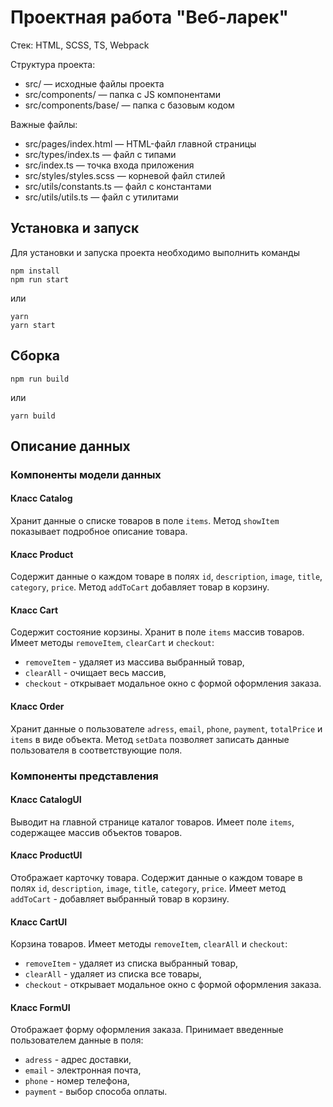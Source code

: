 # Проектная работа "Веб-ларек"

Стек: HTML, SCSS, TS, Webpack

Структура проекта:
- src/ — исходные файлы проекта
- src/components/ — папка с JS компонентами
- src/components/base/ — папка с базовым кодом

Важные файлы:
- src/pages/index.html — HTML-файл главной страницы
- src/types/index.ts — файл с типами
- src/index.ts — точка входа приложения
- src/styles/styles.scss — корневой файл стилей
- src/utils/constants.ts — файл с константами
- src/utils/utils.ts — файл с утилитами

## Установка и запуск
Для установки и запуска проекта необходимо выполнить команды

```
npm install
npm run start
```

или

```
yarn
yarn start
```
## Сборка

```
npm run build
```

или

```
yarn build
```
## Описание данных

### Компоненты модели данных

#### Класс Catalog
Хранит данные о списке товаров в поле `items`.
Метод `showItem` показывает подробное описание товара.

#### Класс Product
Содержит данные о каждом товаре в полях `id`, `description`, `image`, `title`, `category`, `price`.
Метод `addToCart` добавляет товар в корзину.

#### Класс Cart
Содержит состояние корзины.
Хранит в поле `items` массив товаров.
Имеет методы `removeItem`, `clearCart` и `checkout`:
- `removeItem` - удаляет из массива выбранный товар,
- `clearAll` - очищает весь массив,
- `checkout` - открывает модальное окно с формой оформления заказа.

#### Класс Order
Хранит данные о пользователе `adress`, `email`, `phone`, `payment`, `totalPrice` и `items` в виде объекта.
Метод `setData` позволяет записать данные пользователя в соответствующие поля.

### Компоненты представления

#### Класс CatalogUI
Выводит на главной странице каталог товаров.
Имеет поле `items`, содержащее массив объектов товаров.

#### Класс ProductUI
Отображает карточку товара.
Содержит данные о каждом товаре в полях `id`, `description`, `image`, `title`, `category`, `price`.
Имеет метод `addToCart` - добавляет выбранный товар в корзину.

#### Класс CartUI
Корзина товаров.
Имеет методы `removeItem`, `clearAll` и `checkout`:
- `removeItem` - удаляет из списка выбранный товар,
- `clearAll` - удаляет из списка все товары,
- `checkout` - открывает модальное окно с формой оформления заказа.

#### Класс FormUI
Отображает форму оформления заказа.
Принимает введенные пользователем данные в поля:
- `adress` - адрес доставки,
- `email` - электронная почта,
- `phone` - номер телефона,
- `payment` - выбор способа оплаты.